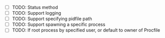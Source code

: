 - [ ] TODO: Status method
- [ ] TODO: Support logging
- [ ] TODO: Support specifying pidfile path
- [ ] TODO: Support spawning a specific process
- [ ] TODO: If root process by specified user, or default to owner of Procfile
